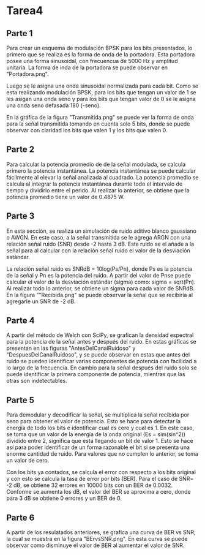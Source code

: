 # Tarea4

## Parte 1

Para crear un esquema de modulación BPSK para los bits presentados, lo primero que se realiza es la forma de onda de la portadora. Esta portadora posee una forma sinusoidal, con frecuencua de 5000 Hz y amplitud unitaria. La forma de inda de la portadora se puede observar en "Portadora.png".

Luego se le asigna una onda sinusoidal normalizada para cada bit. Como se esta realizando modulación BPSK, para los bits que tengan un valor de 1 se les asigan una onda seno y para los bits que tengan valor de 0 se le asigna una onda seno defasada 180 (-seno).

En la gráfica de la figura "Transmitida.png" se puede ver la forma de onda para la señal transmitida tomando en cuenta solo 5 bits, donde se puede observar con claridad los bits que valen 1 y los bits que valen 0.

## Parte 2

Para calcular la potencia promedio de de la señal modulada, se calcula primero la potencia instantánea. La potencia instantánea se puede calcular fácilmente al elevar la señal analizada al cuadrado. La potencia promedio se calcula al integrar la potencia instantánea durante todo el intervalo de tiempo y dividirlo entre el perido. Al realizar lo anterior, se obtiene que la potencia promedio tiene un valor de 0.4875 W.

## Parte 3

En esta sección, se realiza un simulación de ruido aditivo blanco gaussiano o AWGN. En este caso, a la señal transmitida se le agrega ARGN con una relación señal ruido (SNR) desde -2 hasta 3 dB. Este ruido se el añade a la señal para  al calcular con la relación señal ruido el valor de la desviación estándar.

La relación señal ruido es SNRdB = 10log(Ps/Pn), donde Ps es la potencia de la señal y Pn es la potencia del ruido. A partir del valor de Pnse puede calcular el valor de la desviación estándar (sigma) como: sigma = sqrt(Pn). Al realizar todo lo anterior, se obtiene un sigma para cada valor de SNRdB. En la figura ""Recibida.png" se puede observar la señal que se recibiría al agregarle un SNR de -2 dB.

## Parte 4

A partir del método de Welch con SciPy, se grafican la densidad espectral para la potencia de la señal antes y después del ruido. En estas gráficas se presentan en las figuras "AntesDelCanalRuidoso" y "DespuesDelCanalRuidoso", y se puede observar en estas que antes del ruido se pueden identificar varias componentes de potencia con facilidad a lo largo de la frecuencia. En cambio para la señal después del ruido solo se puede identificar la primera componente de potencia, mientras que las otras son indetectables.

## Parte 5

Para demodular y decodificar la señal, se multiplica la señal recibida por seno para obtener el valor de potencia. Esto se hace para detectar la energía de todo los bits e identificar cual es cero y cual es 1. En este caso, se toma que un valor de la energía de la onda original (Es = sim(sin^2)) dividido entre 2, significa que está llegando un bit de valor 1. Esto se hace así para poder identificar de un forma razonable el bit si se presenta una enorme cantidad de ruido. Para valores que no cumplen lo anterior, se toma un valor de cero.

Con los bits ya contados, se calcula el error con respecto a los bits original y con esto se calcula la tasa de error por bits (BER). Para el caso de SNR= -2 dB, se obtiene 32 errores en 10000 bits con un BER de 0.0032. Conforme se aumenta los dB, el valor del BER se aproxima a cero, donde para 3 dB se obtiene 0 errores y un BER de 0.

## Parte 6

A partir de los resulatados anteriores, se grafica una curva de BER vs SNR, la cual se muestra en la figura "BErvsSNR.png". En esta curva se puede observar como disminuye el valor de BER al aumentar el valor de SNR.



